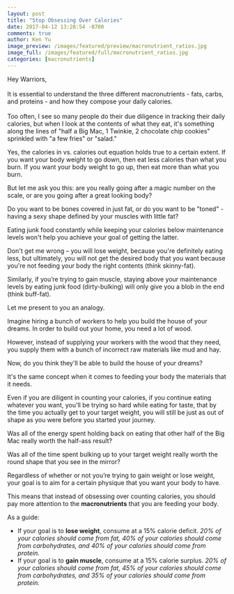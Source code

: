 ```yaml
---
layout: post
title: "Stop Obsessing Over Calories"
date: 2017-04-12 13:28:54 -0700
comments: true
author: Ken Yu
image_preview: /images/featured/preview/macronutrient_ratios.jpg
image_full: /images/featured/full/macronutrient_ratios.jpg
categories: [macronutrients]
---
```


Hey Warriors,<br/>
<br/>
It is essential to understand the three different macronutrients - fats, carbs, and proteins - and how they compose your daily calories.<br/>
<br/>
Too often, I see so many people do their due diligence in tracking their daily calories, but when I look at the contents of what they eat, it's something along the lines of "half a Big Mac, 1 Twinkie, 2 chocolate chip cookies" sprinkled with "a few fries" or "salad."<br/>

Yes, the calories in vs. calories out equation holds true to a certain extent. If you want your body weight to go down, then eat less calories than what you burn. If you want your body weight to go up, then eat more than what you burn.

But let me ask you this: are you really going after a magic number on the scale, or are you going after a great looking body?

Do you want to be bones covered in just fat, or do you want to be "toned" - having a sexy shape defined by your muscles with little fat?

Eating junk food constantly while keeping your calories below maintenance levels won't help you achieve your goal of getting the latter.

Don't get me wrong – you will lose weight, because you're definitely eating less, but ultimately, you will not get the desired body that you want because you're not feeding your body the right contents (think skinny-fat).

Similarly, if you’re trying to gain muscle, staying above your maintenance levels by eating junk food (dirty-bulking) will only give you a blob in the end (think buff-fat).

Let me present to you an analogy.

Imagine hiring a bunch of workers to help you build the house of your dreams. In order to build out your home, you need a lot of wood.

However, instead of supplying your workers with the wood that they need, you supply them with a bunch of incorrect raw materials like mud and hay.

Now, do you think they'll be able to build the house of your dreams?

It's the same concept when it comes to feeding your body the materials that it needs.

Even if you are diligent in counting your calories, if you continue eating whatever you want, you'll be trying so hard while eating for taste, that by the time you actually get to your target weight, you will still be just as out of shape as you were before you started your journey.

Was all of the energy spent holding back on eating that other half of the Big Mac really worth the half-ass result?

Was all of the time spent bulking up to your target weight really worth the round shape that you see in the mirror?

Regardless of whether or not you’re trying to gain weight or lose weight, your goal is to aim for a certain physique that you want your body to have.

This means that instead of obsessing over counting calories, you should pay more attention to the **macronutrients** that you are feeding your body.

As a guide:

- If your goal is to **lose weight**, consume at a 15% calorie deficit. *20% of your calories should come from fat, 40% of your calories should come from carbohydrates, and 40% of your calories should come from protein.*
- If your goal is to **gain muscle**, consume at a 15% calorie surplus. *20% of your calories should come from fat, 45% of your calories should come from carbohydrates, and 35% of your calories should come from protein.*
